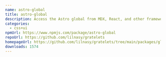 ```yaml
---
name: astro-global
title: astro-global
description: Access the Astro global from MDX, React, and other framework components.
categories:
  - css+ui
npmUrl: https://www.npmjs.com/package/astro-global
repoUrl: https://github.com/lilnasy/gratelets
homepageUrl: https://github.com/lilnasy/gratelets/tree/main/packages/global
downloads: 1574
---
```

